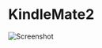 # KindleMate2
 
![Screenshot](https://github.com/lzcapp/KindleMate2/assets/12462465/9566072e-d065-4ec5-91a1-2247e686a48d)
